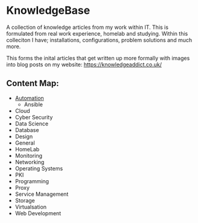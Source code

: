 # KnowledgeBase
A collection of knowledge articles from my work within IT. This is formulated from real work experience, homelab and studying.
Within this colleciton I have; installations, configurations, problem solutions and much more.

This forms the inital articles that get written up more formally with images into blog posts on my website: https://knowledgeaddict.co.uk/

## Content Map:
- [Automation](https://github.com/SamSwinson/KnowledgeBase/tree/main/Automation)
  - Ansible
- Cloud
- Cyber Security
- Data Science
- Database
- Design
- General
- HomeLab
- Monitoring
- Networking
- Operating Systems
- PKI
- Programming
- Proxy
- Service Management
- Storage
- Virtualsation
- Web Development

